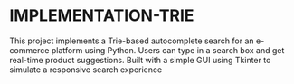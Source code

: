# IMPLEMENTATION-TRIE
This project implements a Trie-based autocomplete search for an e-commerce platform using Python. Users can type in a search box and get real-time product suggestions. Built with a simple GUI using Tkinter to simulate a responsive search experience
